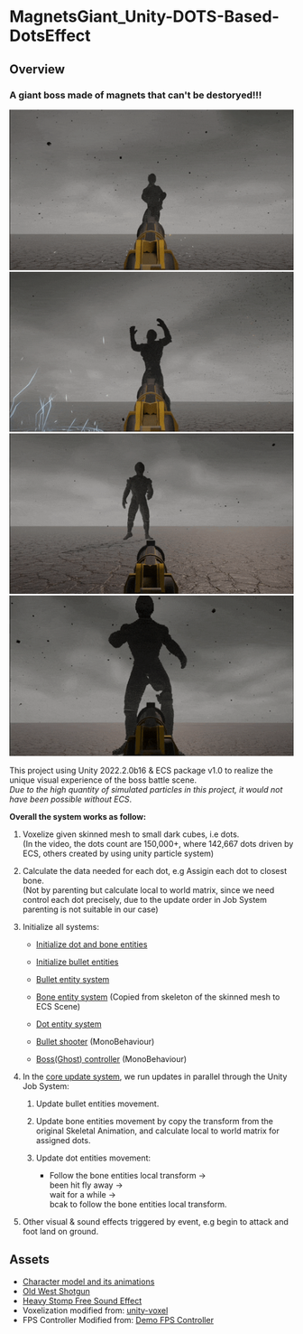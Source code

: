 # MagnetsGiant_Unity-DOTS-Based-DotsEffect
## Overview

### A giant boss made of magnets that can't be destoryed!!!

![BeenHit](Shows/BeenHit.gif)
![Smash](Shows/Smash.gif)
![Teleport](Shows/Teleport.gif)
![Explode](Shows/Explode.gif)

This project using Unity 2022.2.0b16 & ECS package v1.0 to realize the unique visual experience of the boss battle scene. <br>
*Due to the high quantity of simulated particles in this project, it would not have been possible without ECS*.

**Overall the system works as follow:**
1. Voxelize given skinned mesh to small dark cubes, i.e dots.<br>(In the video, the dots count are 150,000+, where 142,667 dots driven by ECS, others created by using unity particle system)

2. Calculate the data needed for each dot, e.g Assigin each dot to closest bone. <br>
(Not by parenting but calculate local to world matrix, since we need control each dot precisely, due to the update order in Job System parenting is not suitable in our case)

3. Initialize all systems:
    - [Initialize dot and bone entities](Assets/Scripts/DotsEffect/Systems/DotsMeshSpawnSystem.cs)

    - [Initialize bullet entities](Assets/Scripts/DotsEffect/Systems/BulletsSpawnSystem.cs)

    - [Bullet entity system](Assets/Scripts/DotsEffect/Components/Bullet/)

    - [Bone entity system](Assets/Scripts/DotsEffect/Components/Ghost/) (Copied from skeleton of the skinned mesh to ECS Scene)

    - [Dot entity system](Assets/Scripts/DotsEffect/Components/Dot/)

    - [Bullet shooter](Assets/Scripts/DotsEffect/Components/Bullet/BulletShooter.cs) (MonoBehaviour)

    - [Boss(Ghost) controller](Assets/Scripts/DotsEffect/Components/Ghost/GhostController.cs) (MonoBehaviour)

4. In the [core update system](Assets\Scripts\DotsEffect\Systems\DotsEffectSystem.cs), we run updates in parallel through the Unity Job System:
    1. Update bullet entities movement.
    
    2. Update bone entities movement by copy the transform from the original Skeletal Animation, and calculate local to world matrix for assigned dots.

    3. Update dot entities movement: 

        - Follow the bone entities local transform -> <br>
        been hit fly away -> <br>
        wait for a while -> <br>
        bcak to follow the bone entities local transform.

5. Other visual & sound effects triggered by event, e.g begin to attack and foot land on ground.

## Assets
- [Character model and its animations](https://www.mixamo.com/)
- [Old West Shotgun](https://sketchfab.com/3d-models/old-west-shotgun-bd3ca4e9d3ce473a85c9f6630cee27c5)
- [Heavy Stomp   Free Sound Effect](https://www.youtube.com/watch?v=7gVxObDQI5Y)
- Voxelization modified from: [unity-voxel](https://github.com/mattatz/unity-voxel)
- FPS Controller Modified from: [Demo FPS Controller](https://sharpcoderblog.com/blog/unity-3d-fps-controller)